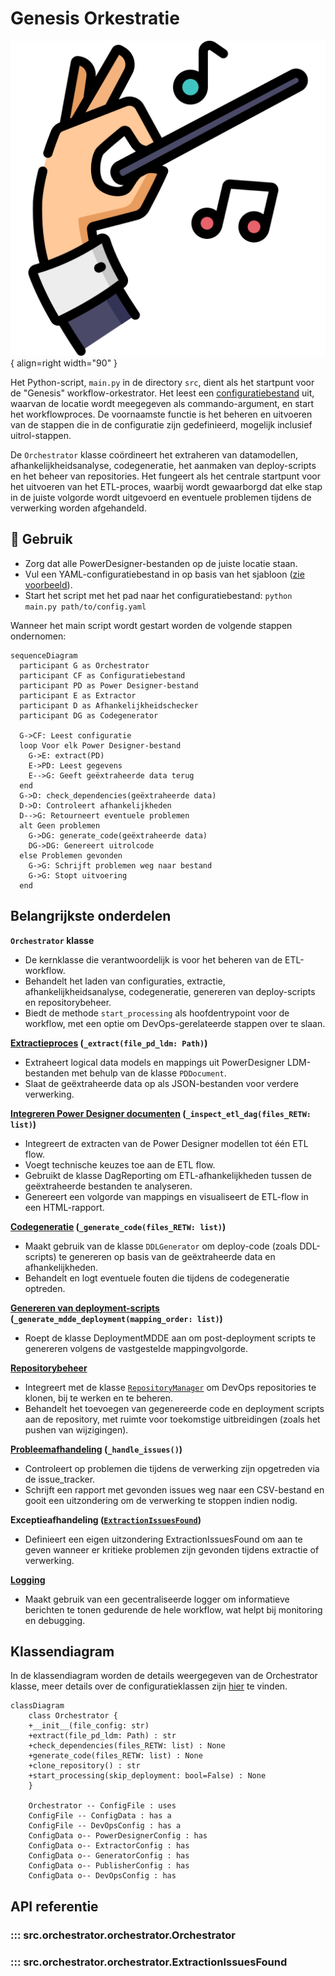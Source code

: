 # Genesis Orkestratie

![Genesis](images/conductor.png){ align=right width="90" }

Het Python-script, ```main.py``` in de directory ```src```, dient als het startpunt voor de "Genesis" workflow-orkestrator. Het leest een [configuratiebestand](Configuration.md) uit, waarvan de locatie wordt meegegeven als commando-argument, en start het workflowproces. De voornaamste functie is het beheren en uitvoeren van de stappen die in de configuratie zijn gedefinieerd, mogelijk inclusief uitrol-stappen.

De `Orchestrator` klasse coördineert het extraheren van datamodellen, afhankelijkheidsanalyse, codegeneratie, het aanmaken van deploy-scripts en het beheer van repositories. Het fungeert als het centrale startpunt voor het uitvoeren van het ETL-proces, waarbij wordt gewaarborgd dat elke stap in de juiste volgorde wordt uitgevoerd en eventuele problemen tijdens de verwerking worden afgehandeld.

## 🚀 Gebruik

* Zorg dat alle PowerDesigner-bestanden op de juiste locatie staan.
* Vul een YAML-configuratiebestand in op basis van het sjabloon ([zie voorbeeld](Configuration.md#voorbeeld-configuratiebestand)).
* Start het script met het pad naar het configuratiebestand: ```python main.py path/to/config.yaml```

Wanneer het main script wordt gestart worden de volgende stappen ondernomen:

```mermaid
sequenceDiagram
  participant G as Orchestrator
  participant CF as Configuratiebestand
  participant PD as Power Designer-bestand
  participant E as Extractor
  participant D as Afhankelijkheidschecker
  participant DG as Codegenerator

  G->CF: Leest configuratie
  loop Voor elk Power Designer-bestand
    G->E: extract(PD)
    E->PD: Leest gegevens
    E-->G: Geeft geëxtraheerde data terug
  end
  G->D: check_dependencies(geëxtraheerde data)
  D->D: Controleert afhankelijkheden
  D-->G: Retourneert eventuele problemen
  alt Geen problemen
    G->DG: generate_code(geëxtraheerde data)
    DG->DG: Genereert uitrolcode
  else Problemen gevonden
    G->G: Schrijft problemen weg naar bestand
    G->G: Stopt uitvoering
  end
```

## Belangrijkste onderdelen

**`Orchestrator` klasse**

* De kernklasse die verantwoordelijk is voor het beheren van de ETL-workflow.
* Behandelt het laden van configuraties, extractie, afhankelijkheidsanalyse, codegeneratie, genereren van deploy-scripts en repositorybeheer.
* Biedt de methode `start_processing` als hoofdentrypoint voor de workflow, met een optie om DevOps-gerelateerde stappen over te slaan.

**[Extractieproces](Extractor.md) (`_extract(file_pd_ldm: Path)`)**

* Extraheert logical data models en mappings uit PowerDesigner LDM-bestanden met behulp van de klasse `PDDocument`.
* Slaat de geëxtraheerde data op als JSON-bestanden voor verdere verwerking.

**[Integreren Power Designer documenten](Integrator/Integrator.md) (`_inspect_etl_dag(files_RETW: list)`)**

* Integreert de extracten van de Power Designer modellen tot één ETL flow.
* Voegt technische keuzes toe aan de ETL flow.
* Gebruikt de klasse DagReporting om ETL-afhankelijkheden tussen de geëxtraheerde bestanden te analyseren.
* Genereert een volgorde van mappings en visualiseert de ETL-flow in een HTML-rapport.

**[Codegeneratie](Generator.md) (`_generate_code(files_RETW: list)`)**

* Maakt gebruik van de klasse `DDLGenerator` om deploy-code (zoals DDL-scripts) te genereren op basis van de geëxtraheerde data en afhankelijkheden.
* Behandelt en logt eventuele fouten die tijdens de codegeneratie optreden.

**[Genereren van deployment-scripts](Deploy_MDDE/Deploy_MDDE.md) (`_generate_mdde_deployment(mapping_order: list)`)**

* Roept de klasse DeploymentMDDE aan om post-deployment scripts te genereren volgens de vastgestelde mappingvolgorde.

**[Repositorybeheer](Repository_Manager.md)**

* Integreert met de klasse [`RepositoryManager`](Repository_Manager.md) om DevOps repositories te klonen, bij te werken en te beheren.
* Behandelt het toevoegen van gegenereerde code en deployment scripts aan de repository, met ruimte voor toekomstige uitbreidingen (zoals het pushen van wijzigingen).

**[Probleemafhandeling](Logtools.md) (`_handle_issues()`)**

* Controleert op problemen die tijdens de verwerking zijn opgetreden via de issue_tracker.
* Schrijft een rapport met gevonden issues weg naar een CSV-bestand en gooit een uitzondering om de verwerking te stoppen indien nodig.

**Exceptieafhandeling ([`ExtractionIssuesFound`](#src.orchestrator.orchestrator.ExtractionIssuesFound))**

* Definieert een eigen uitzondering ExtractionIssuesFound om aan te geven wanneer er kritieke problemen zijn gevonden tijdens extractie of verwerking.

**[Logging](Logtools.md)**

* Maakt gebruik van een gecentraliseerde logger om informatieve berichten te tonen gedurende de hele workflow, wat helpt bij monitoring en debugging.

## Klassendiagram

In de klassendiagram worden de details weergegeven van de Orchestrator klasse, meer details over de configuratieklassen zijn [hier](Configuration.md) te vinden.

```mermaid
classDiagram
    class Orchestrator {
    +__init__(file_config: str)
    +extract(file_pd_ldm: Path) : str
    +check_dependencies(files_RETW: list) : None
    +generate_code(files_RETW: list) : None
    +clone_repository() : str
    +start_processing(skip_deployment: bool=False) : None
    }

    Orchestrator -- ConfigFile : uses
    ConfigFile -- ConfigData : has a
    ConfigFile -- DevOpsConfig : has a
    ConfigData o-- PowerDesignerConfig : has
    ConfigData o-- ExtractorConfig : has
    ConfigData o-- GeneratorConfig : has
    ConfigData o-- PublisherConfig : has
    ConfigData o-- DevOpsConfig : has
```

## API referentie

### ::: src.orchestrator.orchestrator.Orchestrator

### ::: src.orchestrator.orchestrator.ExtractionIssuesFound

